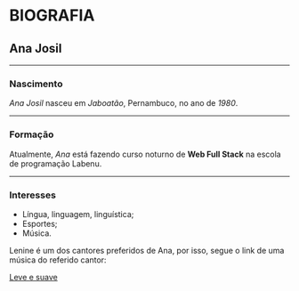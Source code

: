 # BIOGRAFIA
## Ana Josil
---
### Nascimento
_Ana Josil_ nasceu em _Jaboatão_, Pernambuco, no ano de _1980_. <!-- continuar aqui texto sobre nascimento -->

---
### Formação
Atualmente, _Ana_ está fazendo curso noturno de  **Web Full Stack**  na escola de programação Labenu.

---
### Interesses
- Língua, linguagem, linguística; 
- Esportes;
- Música.

Lenine é um dos cantores preferidos de Ana, por isso, segue o link de uma música do referido cantor:

[Leve e suave](https://www.youtube.com/watch?v=kLVB-1NcYqs)
